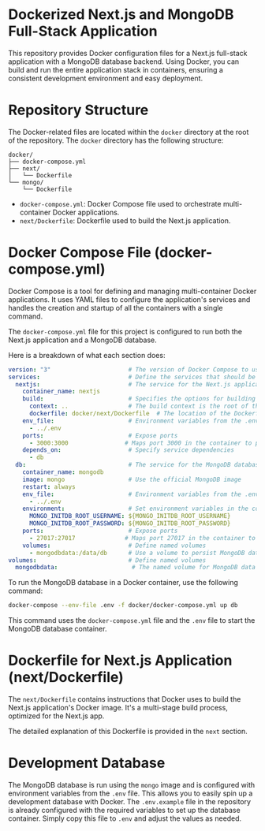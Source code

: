 # **Dockerized Next.js and MongoDB Full-Stack Application**

This repository provides Docker configuration files for a Next.js full-stack application with a MongoDB database backend. Using Docker, you can build and run the entire application stack in containers, ensuring a consistent development environment and easy deployment.

# **Repository Structure**

The Docker-related files are located within the `docker` directory at the root of the repository. The `docker` directory has the following structure:

```
docker/
├── docker-compose.yml
├── next/
│   └── Dockerfile
└── mongo/
    └── Dockerfile

```

- `docker-compose.yml`: Docker Compose file used to orchestrate multi-container Docker applications.
- `next/Dockerfile`: Dockerfile used to build the Next.js application.

# **Docker Compose File (docker-compose.yml)**

Docker Compose is a tool for defining and managing multi-container Docker applications. It uses YAML files to configure the application's services and handles the creation and startup of all the containers with a single command.

The `docker-compose.yml` file for this project is configured to run both the Next.js application and a MongoDB database.

Here is a breakdown of what each section does:

```yaml
version: "3"                      # The version of Docker Compose to use
services:                         # Define the services that should be created
  nextjs:                         # The service for the Next.js application
    container_name: nextjs
    build:                        # Specifies the options for building the Docker image
      context: ..                 # The build context is the root of the project
      dockerfile: docker/next/Dockerfile  # The location of the Dockerfile
    env_file:                     # Environment variables from the .env file
      - ../.env
    ports:                        # Expose ports
      - 3000:3000                # Maps port 3000 in the container to port 3000 on the host
    depends_on:                   # Specify service dependencies
      - db
  db:                             # The service for the MongoDB database
    container_name: mongodb
    image: mongo                  # Use the official MongoDB image
    restart: always
    env_file:                     # Environment variables from the .env file
      - ../.env
    environment:                  # Set environment variables in the container
      MONGO_INITDB_ROOT_USERNAME: ${MONGO_INITDB_ROOT_USERNAME}
      MONGO_INITDB_ROOT_PASSWORD: ${MONGO_INITDB_ROOT_PASSWORD}
    ports:                        # Expose ports
      - 27017:27017              # Maps port 27017 in the container to port 27017 on the host
    volumes:                      # Define named volumes
      - mongodbdata:/data/db      # Use a volume to persist MongoDB data
volumes:                          # Define named volumes
  mongodbdata:                     # The named volume for MongoDB data
```

To run the MongoDB database in a Docker container, use the following command:

```bash
docker-compose --env-file .env -f docker/docker-compose.yml up db
```

This command uses the `docker-compose.yml` file and the `.env` file to start the MongoDB database container.

# **Dockerfile for Next.js Application (next/Dockerfile)**

The `next/Dockerfile` contains instructions that Docker uses to build the Next.js application's Docker image. It's a multi-stage build process, optimized for the Next.js app.

The detailed explanation of this Dockerfile is provided in the `next` section.

# **Development Database**

The MongoDB database is run using the `mongo` image and is configured with environment variables from the `.env` file. This allows you to easily spin up a development database with Docker. The `.env.example` file in the repository is already configured with the required variables to set up the database container. Simply copy this file to `.env` and adjust the values as needed.
